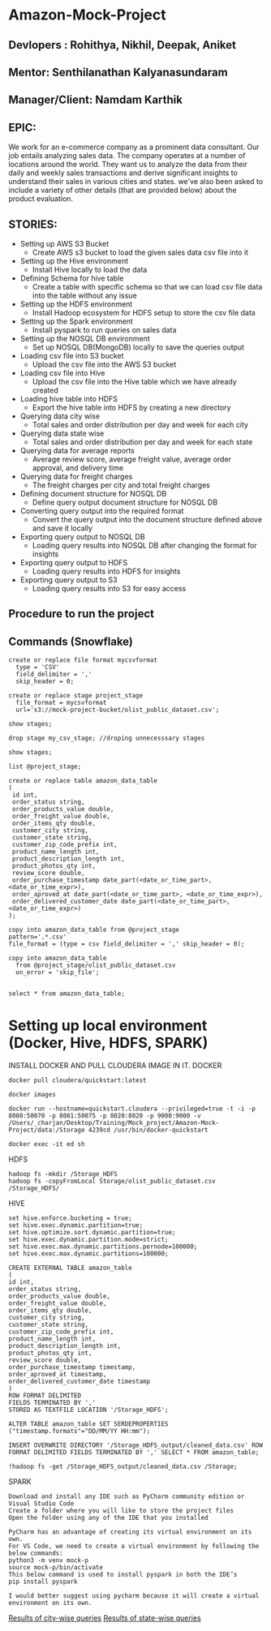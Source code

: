 # Amazon-Mock-Project

## Devlopers : Rohithya, Nikhil, Deepak, Aniket 
## Mentor: Senthilanathan Kalyanasundaram
## Manager/Client: Namdam Karthik


## EPIC:
 We work for an e-commerce company as a prominent data consultant. Our job entails analyzing sales data. The company operates at a number of locations around the world. They want us to analyze the data from their daily and weekly sales transactions and derive significant insights to understand their sales in various cities and states. we've also been asked to include a variety of other details (that are provided below) about the product evaluation.

## STORIES: 

- Setting up AWS S3 Bucket
    - Create AWS s3 bucket to load the given sales data csv file into it
- Setting up the Hive environment
    - Install Hive locally to load the data
- Defining Schema for hive table
    - Create a table with specific schema so that we can load csv file data into the table without any issue
- Setting up the HDFS environment
    - Install Hadoop ecosystem for HDFS setup to store the csv file data
- Setting up the Spark environment
    - Install pyspark to run queries on sales data
- Setting up the NOSQL DB environment
    - Set up NOSQL DB(MongoDB) locally to save the queries output
- Loading csv file into S3 bucket
    - Upload the csv file into the AWS S3 bucket
- Loading csv file into Hive
    - Upload the csv file into the Hive table which we have already created
- Loading hive table into HDFS
    - Export the hive table into HDFS by creating a new directory
- Querying data city wise
    - Total sales and order distribution per day and week for each city
- Querying data state wise
     - Total sales and order distribution per day and week for each state
- Querying data for average reports
    - Average review score, average freight value, average order approval, and delivery time
- Querying data for freight charges
    - The freight charges per city and total freight charges
- Defining document structure for NOSQL DB
    - Define query output document structure for NOSQL DB 
- Converting query output into the required format
    - Convert the query output into the document structure defined above and save it locally
- Exporting query output to NOSQL DB
    - Loading query results into NOSQL DB after changing the format for insights
- Exporting query output to HDFS
    - Loading query results into HDFS for insights
- Exporting query output to S3
    - Loading query results into S3 for easy access

## Procedure to run the project


## Commands (Snowflake)
```
create or replace file format mycsvformat
  type = 'CSV'
  field_delimiter = ','
  skip_header = 0;
  
create or replace stage project_stage
  file_format = mycsvformat 
  url='s3://mock-project-bucket/olist_public_dataset.csv';

show stages;

drop stage my_csv_stage; //droping unnecesssary stages

show stages;

list @project_stage;

create or replace table amazon_data_table 
(
 id int,
 order_status string,
 order_products_value double,
 order_freight_value double,
 order_items_qty double,
 customer_city string,
 customer_state string,
 customer_zip_code_prefix int,
 product_name_length int,
 product_description_length int,
 product_photos_qty int,
 review_score double,
 order_purchase_timestamp date_part(<date_or_time_part>, <date_or_time_expr>),
 order_aproved_at date_part(<date_or_time_part>, <date_or_time_expr>),
 order_delivered_customer_date date_part(<date_or_time_part>, <date_or_time_expr>) 
); 

copy into amazon_data_table from @project_stage 
pattern='.*.csv' 
file_format = (type = csv field_delimiter = ',' skip_header = 0);

copy into amazon_data_table
  from @project_stage/olist_public_dataset.csv
  on_error = 'skip_file';


select * from amazon_data_table;
```

# Setting up local environment (Docker, Hive, HDFS, SPARK)
INSTALL DOCKER AND PULL CLOUDERA IMAGE IN IT.
DOCKER
```
docker pull cloudera/quickstart:latest

docker images

docker run --hostname=quickstart.cloudera --privileged=true -t -i -p 8080:50070 -p 8081:50075 -p 8020:8020 -p 9000:9000 -v /Users/_charjan/Desktop/Training/Mock_project/Amazon-Mock-Project/data:/Storage 4239cd /usr/bin/docker-quickstart

docker exec -it ed sh                                    
```

HDFS
```
hadoop fs -mkdir /Storage_HDFS
hadoop fs -copyFromLocal Storage/olist_public_dataset.csv /Storage_HDFS/
```

HIVE
```
set hive.enforce.bucketing = true;
set hive.exec.dynamic.partition=true;
set hive.optimize.sort.dynamic.partition=true;
set hive.exec.dynamic.partition.mode=strict;
set hive.exec.max.dynamic.partitions.pernode=100000;
set hive.exec.max.dynamic.partitions=100000;

CREATE EXTERNAL TABLE amazon_table 
(
id int,
order_status string,
order_products_value double,
order_freight_value double,
order_items_qty double,
customer_city string,
customer_state string,
customer_zip_code_prefix int,
product_name_length int,
product_description_length int,
product_photos_qty int,
review_score double,
order_purchase_timestamp timestamp,
order_aproved_at timestamp,
order_delivered_customer_date timestamp
) 
ROW FORMAT DELIMITED
FIELDS TERMINATED BY ',' 
STORED AS TEXTFILE LOCATION '/Storage_HDFS';    

ALTER TABLE amazon_table SET SERDEPROPERTIES ("timestamp.formats"="DD/MM/YY HH:mm");

INSERT OVERWRITE DIRECTORY '/Storage_HDFS_output/cleaned_data.csv' ROW FORMAT DELIMITED FIELDS TERMINATED BY ',' SELECT * FROM amazon_table;

!hadoop fs -get /Storage_HDFS_output/cleaned_data.csv /Storage;
```

SPARK
```
Download and install any IDE such as PyCharm community edition or Visual Studio Code 
Create a folder where you will like to store the project files
Open the folder using any of the IDE that you installed

PyCharm has an advantage of creating its virtual environment on its own.
For VS Code, we need to create a virtual environment by following the below commands:
python3 -m venv mock-p
source mock-p/bin/activate
This below command is used to install pyspark in both the IDE’s
pip install pyspark

I would better suggest using pycharm because it will create a virtual environment on its own.
```

[Results of city-wise queries](https://docs.google.com/document/d/1cAs5sppIqbSO3OZIO7Z-aUHW9mwMmtCMGS4FbYxkyhA/edit#)
[Results of state-wise queries](https://docs.google.com/document/d/1EkTXpiRELX4A6mU1Sc6Y43wPwDEEx4MhTS1Qgt2pEKc/edit)
